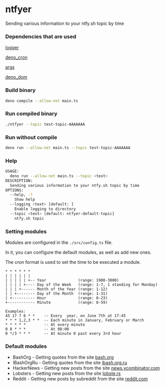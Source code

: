 # ntfyer
Sending various information to your ntfy.sh topic by time

### Dependencies that are used
[logger](https://deno.land/x/logger@v1.0.2/)

[deno_cron](https://deno.land/x/deno_cron@v1.0.0/)

[args](https://deno.land/x/args@2.1.1/)

[deno_dom](https://deno.land/x/deno_dom@v0.1.35-alpha/)

### Build binary
```sh
deno compile --allow-net main.ts
```

### Run compiled binary 
```sh
./ntfyer --topic test-topic-AAAAAAA
```

### Run without compile
```sh
deno run --allow-net main.ts --topic test-topic-AAAAAAA
```

### Help
```sh
USAGE:
  deno run --allow-net main.ts --topic <text>
DESCRIPTION:
  Sending various information to your ntfy.sh topic by time
OPTIONS:
  --help, -?
    Show help
  --logging <text> [default: ]
    Enable logging to directory
  --topic <text> [default: ntfyer-default-topic]
    ntfy.sh topic
```

### Setting modules
Modules are configured in the `./src/config.ts` file. 

In it, you can configure the default modules, as well as add new ones.

The cron format is used to set the time to be executed a module.

```
* * * * * *
| | | | | |
| | | | | +-- Year              (range: 1900-3000)
| | | | +---- Day of the Week   (range: 1-7, 1 standing for Monday)
| | | +------ Month of the Year (range: 1-12)
| | +-------- Day of the Month  (range: 1-31)
| +---------- Hour              (range: 0-23)
+------------ Minute            (range: 0-59)

Examples:
45 17 7 6 * *    -- Every  year, on June 7th at 17:45
* * * 1,2,3 * *  -- Each minute in January, February or March
* * * * *        -- At every minute
0 8 * * *        -- At 08:00
0 */3 * * *      -- At minute 0 past every 3rd hour
```

### Default modules
 - BashOrg - Getting quotes from the site [bash.org](http://www.bash.org/)
 - IBashOrgRu - Getting quotes from the site [ibash.org.ru](http://ibash.org.ru/)
 - HackerNews - Getting new posts from the site [news.ycombinator.com](https://news.ycombinator.com/)
 - Lobsters - Getting new posts from the site [lobste.rs](https://lobste.rs/)
 - Reddit - Getting new posts by subreddit from the site [reddit.com](https://reddit.com/)
